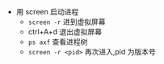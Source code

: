 - 用 screen 启动进程
  - `screen -r` 进到虚拟屏幕
  - ctrl+A+d 退出虚拟屏幕
  - `ps axf` 查看进程树
  - `screen -r <pid>` 再次进入,pid 为版本号